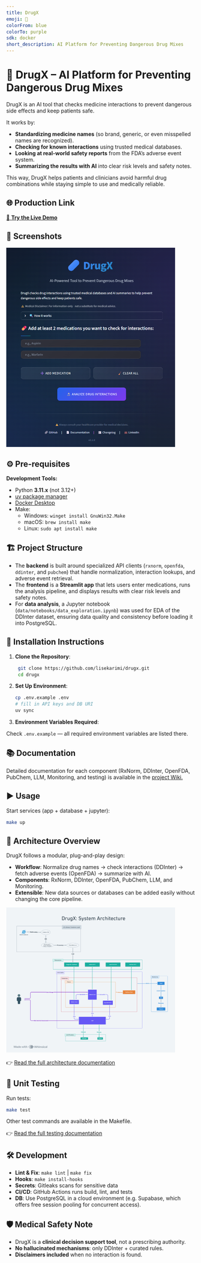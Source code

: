 ```yaml
---
title: DrugX
emoji: 💊
colorFrom: blue
colorTo: purple
sdk: docker
short_description: AI Platform for Preventing Dangerous Drug Mixes
---
```


# 💊 DrugX – AI Platform for Preventing Dangerous Drug Mixes

DrugX is an AI tool that checks medicine interactions to prevent dangerous side effects and keep patients safe.

It works by:
- **Standardizing medicine names** (so brand, generic, or even misspelled names are recognized).
- **Checking for known interactions** using trusted medical databases.
- **Looking at real-world safety reports** from the FDA’s adverse event system.
- **Summarizing the results with AI** into clear risk levels and safety notes.

This way, DrugX helps patients and clinicians avoid harmful drug combinations while staying simple to use and medically reliable.

## 🌐 Production Link
[🚀 **Try the Live Demo**](https://huggingface.co/spaces/lisekarimi/drugx)

## 📸 Screenshots
<img src="https://github.com/lisekarimi/drugx/blob/main/assets/img/fullpage.png?raw=true" alt="DrugX interface" width="450">

## ⚙️ Pre-requisites
**Development Tools:**
- Python **3.11.x** (not 3.12+)
- [uv package manager](https://docs.astral.sh/uv/getting-started/installation/)
- [Docker Desktop](https://www.docker.com/products/docker-desktop/)
- Make:
  - Windows: `winget install GnuWin32.Make`
  - macOS: `brew install make`
  - Linux: `sudo apt install make`

## 🏗️ Project Structure
- The **backend** is built around specialized API clients (`rxnorm`, `openfda`, `ddinter`, and `pubchem`) that handle normalization, interaction lookups, and adverse event retrieval.
- The **frontend** is a **Streamlit app** that lets users enter medications, runs the analysis pipeline, and displays results with clear risk levels and safety notes.
- For **data analysis**, a Jupyter notebook (`data/notebooks/data_exploration.ipynb`) was used for EDA of the DDInter dataset, ensuring data quality and consistency before loading it into PostgreSQL.

## 🚀 Installation Instructions

1. **Clone the Repository**:
   ```bash
    git clone https://github.com/lisekarimi/drugx.git
    cd drugx
    ```

2. **Set Up Environment**:

   ```bash
   cp .env.example .env
   # fill in API keys and DB URI
   uv sync
   ```

3. **Environment Variables Required**:

Check `.env.example` — all required environment variables are listed there.

## 📚 Documentation

Detailed documentation for each component (RxNorm, DDInter, OpenFDA, PubChem, LLM, Monitoring, and testing) is available in the
[project Wiki.](https://github.com/lisekarimi/drugx/wiki)

## ▶️ Usage

Start services (app + database + jupyter):

```bash
make up
```

## 🧭 Architecture Overview

DrugX follows a modular, plug-and-play design:
- **Workflow**: Normalize drug names → check interactions (DDInter) → fetch adverse events (OpenFDA) → summarize with AI.
- **Components**: RxNorm, DDInter, OpenFDA, PubChem, LLM, and Monitoring.
- **Extensible**: New data sources or databases can be added easily without changing the core pipeline.

<img src="https://github.com/lisekarimi/drugx/blob/main/assets/img/archi.png?raw=true" alt="DrugX interface" width="450">


👉 [Read the full architecture documentation](https://github.com/lisekarimi/drugx/wiki/Architecture)

## 🧪 Unit Testing

Run tests:

```bash
make test
```
Other test commands are available in the Makefile.

👉 [Read the full testing documentation](https://github.com/lisekarimi/drugx/wiki/Testing_Strategy)



## 🛠️ Development

- **Lint & Fix**: `make lint` | `make fix`
- **Hooks**: `make install-hooks`
- **Secrets**: Gitleaks scans for sensitive data
- **CI/CD**: GitHub Actions runs build, lint, and tests
- **DB**: Use PostgreSQL in a cloud environment (e.g. Supabase, which offers free session pooling for concurrent access).

## 🛡️ Medical Safety Note

* DrugX is a **clinical decision support tool**, not a prescribing authority.
* **No hallucinated mechanisms**: only DDInter + curated rules.
* **Disclaimers included** when no interaction is found.

